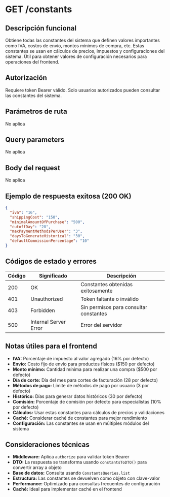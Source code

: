 # GET /constants

## Descripción funcional

Obtiene todas las constantes del sistema que definen valores importantes como IVA, costos de envío, montos mínimos de compra, etc. Estas constantes se usan en cálculos de precios, impuestos y configuraciones del sistema. Útil para obtener valores de configuración necesarios para operaciones del frontend.

## Autorización

Requiere token Bearer válido. Solo usuarios autorizados pueden consultar las constantes del sistema.

## Parámetros de ruta

No aplica

## Query parameters

No aplica

## Body del request

No aplica

## Ejemplo de respuesta exitosa (200 OK)

```json
{
  "iva": "16",
  "shippingCost": "150",
  "minimalAmountOfPurchase": "500",
  "cutoffDay": "28",
  "maxPaymentMethodsPerUser": "3",
  "daysToGenerateHistorical": "30",
  "defaultCommissionPercentage": "10"
}
```

## Códigos de estado y errores

| Código | Significado | Descripción |
|--------|-------------|-------------|
| 200 | OK | Constantes obtenidas exitosamente |
| 401 | Unauthorized | Token faltante o inválido |
| 403 | Forbidden | Sin permisos para consultar constantes |
| 500 | Internal Server Error | Error del servidor |

## Notas útiles para el frontend

- **IVA:** Porcentaje de impuesto al valor agregado (16% por defecto)
- **Envío:** Costo fijo de envío para productos físicos ($150 por defecto)
- **Monto mínimo:** Cantidad mínima para realizar una compra ($500 por defecto)
- **Día de corte:** Día del mes para cortes de facturación (28 por defecto)
- **Métodos de pago:** Límite de métodos de pago por usuario (3 por defecto)
- **Histórico:** Días para generar datos históricos (30 por defecto)
- **Comisión:** Porcentaje de comisión por defecto para especialistas (10% por defecto)
- **Cálculos:** Usar estas constantes para cálculos de precios y validaciones
- **Caché:** Considerar caché de constantes para mejor rendimiento
- **Configuración:** Las constantes se usan en múltiples módulos del sistema

## Consideraciones técnicas

- **Middleware:** Aplica `authorize` para validar token Bearer
- **DTO:** La respuesta se transforma usando `constantsToDTO()` para convertir array a objeto
- **Base de datos:** Consulta usando `ConstantsQueries.list`
- **Estructura:** Las constantes se devuelven como objeto con clave-valor
- **Performance:** Optimizado para consultas frecuentes de configuración
- **Caché:** Ideal para implementar caché en el frontend
